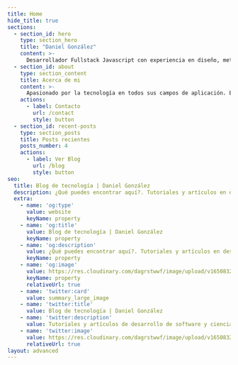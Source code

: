 ```yaml
---
title: Home
hide_title: true
sections:
  - section_id: hero
    type: section_hero
    title: "Daniel González"
    content: >-
      Desarrollador Fullstack Javascript con experiencia en diseño, metodologías ágiles SCRUM, gestión de proyectos y marketing.
  - section_id: about
    type: section_content
    title: Acerca de mi
    content: >-
      Apasionado por la tecnología en todos sus campos de aplicación. En los últimos años me he dedicado a estudiar las ciencias de la computación y el desarrollo de software con lenguajes como Javascript, Python, y PHP. Cuento con más de 5 años de experiencia en el campo. Estoy orientado a la solución de problemas, a la optimización de recursos y a los resultados.
    actions:
      - label: Contacto
        url: /contact
        style: button
  - section_id: recent-posts
    type: section_posts
    title: Posts recientes
    posts_number: 4
    actions:
      - label: Ver Blog
        url: /blog
        style: button
seo:
  title: Blog de tecnología | Daniel González
  description: ¿Qué puedes encontrar aquí?. Tutoriales y artículos en desarrollo de software y ciencia de datos. Ingresa ahora!
  extra:
    - name: 'og:type'
      value: website
      keyName: property
    - name: 'og:title'
      value: Blog de tecnología | Daniel González
      keyName: property
    - name: 'og:description'
      value: ¿Qué puedes encontrar aquí?. Tutoriales y artículos en desarrollo de software y ciencia de datos. Ingresa ahora!
      keyName: property
    - name: 'og:image'
      value: https://res.cloudinary.com/dagrstwwf/image/upload/v1650832709/twitter_card_dhnwbu.png
      keyName: property
      relativeUrl: true
    - name: 'twitter:card'
      value: summary_large_image
    - name: 'twitter:title'
      value: Blog de tecnología | Daniel González
    - name: 'twitter:description'
      value: Tutoriales y artículos de desarrollo de software y ciencia de datos
    - name: 'twitter:image'
      value: https://res.cloudinary.com/dagrstwwf/image/upload/v1650832709/twitter_card_dhnwbu.png
      relativeUrl: true
layout: advanced
---
```

